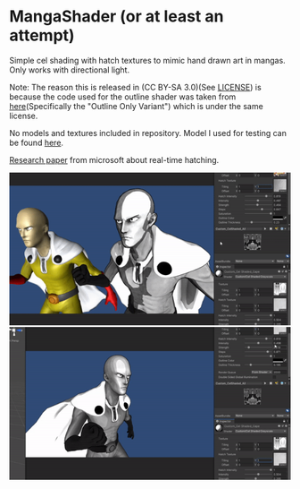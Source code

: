 # MangaShader (or at least an attempt)

Simple cel shading with hatch textures to mimic hand drawn art in mangas. Only works with directional light.

Note: The reason this is released in (CC BY-SA 3.0)(See [LICENSE](LICENSE.md)) is because the code used for the outline shader was taken from [here](http://wiki.unity3d.com/index.php?title=Silhouette-Outlined_Diffuse&oldid=17519)(Specifically the "Outline Only Variant") which is under the same license.

No models and textures included in repository.
Model I used for testing can be found [here](https://sketchfab.com/3d-models/saitama-one-punch-man-ac98d8e938574fa0b466c1cb000a3bac).

[Research paper](http://hhoppe.com/hatching.pdf) from microsoft about real-time hatching.


![](ms1.gif)
![](ms2.gif)

